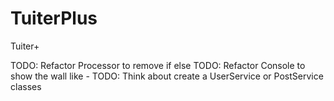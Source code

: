 # TuiterPlus
Tuiter+


TODO: Refactor Processor to remove if else
TODO: Refactor Console to show the wall like <user name> - <post>
TODO: Think about create a UserService or PostService classes
